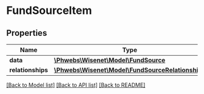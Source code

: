 # FundSourceItem

## Properties
Name | Type | Description | Notes
------------ | ------------- | ------------- | -------------
**data** | [**\Phwebs\Wisenet\Model\FundSource**](FundSource.md) |  | [optional] 
**relationships** | [**\Phwebs\Wisenet\Model\FundSourceRelationships**](FundSourceRelationships.md) |  | [optional] 

[[Back to Model list]](../../README.md#documentation-for-models) [[Back to API list]](../../README.md#documentation-for-api-endpoints) [[Back to README]](../../README.md)

